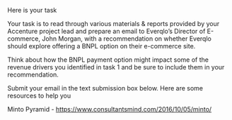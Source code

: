 Here is your task

Your task is to read through various materials & reports provided by your Accenture project lead and prepare an email to Everqlo’s Director of E-commerce, John Morgan, with a recommendation on whether Everqlo should explore offering a BNPL option on their e-commerce site.

Think about how the BNPL payment option might impact some of the revenue drivers you identified in task 1 and be sure to include them in your recommendation.

Submit your email in the text submission box below.
Here are some resources to help you

Minto Pyramid - https://www.consultantsmind.com/2016/10/05/minto/
